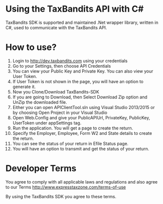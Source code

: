 # Using the TaxBandits API with C#

TaxBandits SDK is supported and maintained .Net wrapper library, written in C#, used to communicate with the TaxBandits API.


# How to use?

1. Login to http://dev.taxbandits.com using your credentials
2. Go to your Settings, then choose API Credentials
3. You can view your Public Key and Private Key. You can also view your User Token.
4. If User Token is not shown in the page, you will have an option to generate it.
5. Now you Clone/Download TaxBandits-SDK
6. If you are going to Download, then Select Download Zip option and UnZip the downloaded file.
7. Either you can open APIClientTool.sln using Visual Studio 2013/2015 or by choosing Open Project in your Visual Studio
8. Open Web.Config and give your PublicAPIUrl, PrivateKey, PublicKey, UserToken under appSettings tag.
9. Run the application. You will get a page to create the return.
10. Specify the Employer, Employee, Form W2 and State details to create the return. 
11. You can see the status of your return in Efile Status page.
12. You will have an option to transmit and get the status of your return.

# Developer Terms

You agree to comply with all applicable laws and regulations and also agree to our Terms http://www.expresstaxzone.com/terms-of-use

By using the TaxBandits SDK you agree to these terms.
